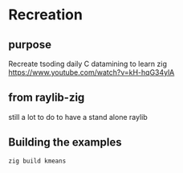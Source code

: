 # Recreation 

## purpose
Recreate tsoding daily C datamining to learn zig
https://www.youtube.com/watch?v=kH-hqG34ylA

## from raylib-zig
still a lot to do to have a stand alone raylib

## Building the examples
`zig build kmeans`
